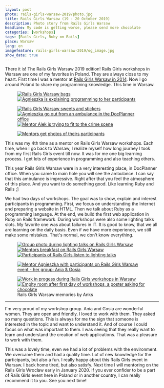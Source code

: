 ```yaml
---
layout: post
photo: rails-girls-warsaw-2019/photo.jpg
title: Rails Girls Warsaw (19 - 20 October 2019)
description: Photo story from Rails Girls Warsaw
headline: My code is getting worse, please send more chocolate
categories: [workshops]
tags: [Rails Girls, Ruby on Rails]
place: Warsaw
lang: en
imagefeature: rails-girls-warsaw-2019/og_image.jpg
show_date: true
---
```


There it is! The Rails Girls Warsaw 2019 edition! Rails Girls workshops in Warsaw are one of my favorites in Poland. They are always close to my heart. First time I was a mentor at <a href="{{ site.baseurl }}/rails-girls-warsaw" title="Rails Girls Warsaw - first time as a mentor">Rails Girls Warsaw in 2014</a>. Now I go around Poland to share my programming knowledge. This time in Warsaw.

<figure class='half'>
  <a href="{{ site.baseurl_root }}/images/rails-girls-warsaw-2019/01-rails-girls-bags.jpg">
    <img src="{{ site.baseurl_root }}/images/rails-girls-warsaw-2019/thumbs/01-rails-girls-bags.jpg"
         alt='Rails Girls Warsaw bags'>
  </a>
  <a href="{{ site.baseurl_root }}/images/rails-girls-warsaw-2019/02-agnieszka-teaching.jpg">
    <img src="{{ site.baseurl_root }}/images/rails-girls-warsaw-2019/thumbs/02-agnieszka-teaching.jpg"
         alt='Agnieszka is explaining programming to her participants'>
  </a>
</figure>
<figure class='third'>
  <a href="{{ site.baseurl_root }}/images/rails-girls-warsaw-2019/03-rails-girls-sweets.jpg">
    <img src="{{ site.baseurl_root }}/images/rails-girls-warsaw-2019/thumbs/03-rails-girls-sweets.jpg"
         alt='Rails Girls Warsaw sweets and stickers'>
  </a>
  <a href="{{ site.baseurl_root }}/images/rails-girls-warsaw-2019/04-rails-girls-ambulance.jpg">
    <img src="{{ site.baseurl_root }}/images/rails-girls-warsaw-2019/thumbs/04-rails-girls-ambulance.jpg"
         alt='Agnieszka go out from an ambulance in the DocPlanner office'>
  </a>
  <a href="{{ site.baseurl_root }}/images/rails-girls-warsaw-2019/05-dead-mentor.jpg">
    <img src="{{ site.baseurl_root }}/images/rails-girls-warsaw-2019/thumbs/05-dead-mentor.jpg"
         alt='Mentor Alek is trying to fit to the crime scene'>
  </a>
</figure>
<figure>
  <a href="{{ site.baseurl_root }}/images/rails-girls-warsaw-2019/06-agnieszka-alek.jpg">
    <img src="{{ site.baseurl_root }}/images/rails-girls-warsaw-2019/thumbs/06-agnieszka-alek.jpg"
         alt='Mentors get photos of theirs participants'>
  </a>
</figure>

This was my 4th time as a mentor on Rails Girls Warsaw workshops. Each time, when I go back to Warsaw, I realize myself how long journey I took from my first Rails Girls event till now. It was for me one big learning process. I get lots of experience in programming and also teaching others.

This year Rails Girls Warsaw were in a very interesting place, in DocPlanner office. When you came to main hole you will see the ambulance. I can say that this ambulance is impressive. Right after that you feel the atmosphere of this place. And you want to do something good. Like learning Ruby and Rails ;]

We had two days of workshops. The goal was to show, explain and interest participants in programming. First, we focus on  understanding the Internet and preparing a website in HTML. Then we talk about Ruby as a programming language. At the end, we build the first web application in Ruby on Rails framework. During workshops were also some lighting talks slots. My favorite one was about failures in IT. It is good to know, that we all are learning on the daily basis. Even if we have more experience, we still make some mistakes. That's normal, we don't know everything.

<figure class='third'>
  <a href="{{ site.baseurl_root }}/images/rails-girls-warsaw-2019/07-rails-girls-presentation.jpg">
    <img src="{{ site.baseurl_root }}/images/rails-girls-warsaw-2019/thumbs/07-rails-girls-presentation.jpg"
         alt='Group photo during lighting talks on Rails Girls Warsaw'>
  </a>
  <a href="{{ site.baseurl_root }}/images/rails-girls-warsaw-2019/08-rails-girls-lunch.jpg">
    <img src="{{ site.baseurl_root }}/images/rails-girls-warsaw-2019/thumbs/08-rails-girls-lunch.jpg"
         alt='Mentors breakfast on Rails Girls Warsaw'>
  </a>
  <a href="{{ site.baseurl_root }}/images/rails-girls-warsaw-2019/09-rails-girls-motivation-talks.jpg">
    <img src="{{ site.baseurl_root }}/images/rails-girls-warsaw-2019/thumbs/09-rails-girls-motivation-talks.jpg"
         alt='Participants of Rails Girls listen to lighting talks'>
  </a>
</figure>
<figure>
  <a href="{{ site.baseurl_root }}/images/rails-girls-warsaw-2019/10-agnieszka-with-girls.jpg">
    <img src="{{ site.baseurl_root }}/images/rails-girls-warsaw-2019/thumbs/10-agnieszka-with-girls.jpg"
         alt='Mentor Agnieszka with participants on Rails Girls Warsaw event - her group: Ania & Gosia'>
  </a>
</figure>
<figure class='half'>
  <a href="{{ site.baseurl_root }}/images/rails-girls-warsaw-2019/11-rails-girls-workshops-in-progress.jpg">
    <img src="{{ site.baseurl_root }}/images/rails-girls-warsaw-2019/thumbs/11-rails-girls-workshops-in-progress.jpg"
         alt='Work in progess during Rails Girls workshops in Warsaw'>
  </a>
  <a href="{{ site.baseurl_root }}/images/rails-girls-warsaw-2019/12-please-send-more-chocolate.jpg">
    <img src="{{ site.baseurl_root }}/images/rails-girls-warsaw-2019/thumbs/12-please-send-more-chocolate.jpg"
         alt='Emplty room after first day of workshops, a poster asking for chocolate'>
  </a>
  <figcaption>Rails Girls Warsaw memories by Anks</figcaption>
</figure>

----

I'm very proud of my workshop group. Ania and Gosia are wonderful women. They are open and friendly. I loved to work with them. They asked so many questions. This is always for me the sign that someone is interested in the topic and want to understand it. And of course I could focus on what was important to them. I was seeing that they really want to learn and understand the creation of web applications. That was a pleasure to work with them.

This was a lovely time, even we had a lot of problems with the environment. We overcame them and had a quality time. Lot of new knowledge for the participants, but also a fun. I really happy about this Rails Girls event in Warsaw. I back home tired, but also satisfy. Next time I will mentoring on the Rails Girls Wroclaw early in January 2020. If you ever confider to be a part of Rails Girls event here in Poland or in another country, I can really recommend it to you. See you next time!
